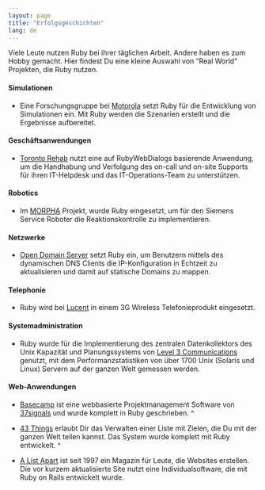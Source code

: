 ```yaml
---
layout: page
title: "Erfolgsgeschichten"
lang: de
---
```


Viele Leute nutzen Ruby bei ihrer täglichen Arbeit. Andere haben es zum
Hobby gemacht. Hier findest Du eine kleine Auswahl von “Real World”
Projekten, die Ruby nutzen.

#### Simulationen

* Eine Forschungsgruppe bei [Motorola][1] setzt Ruby für die Entwicklung
  von Simulationen ein. Mit Ruby werden die Szenarien erstellt und die
  Ergebnisse aufbereitet.

#### Geschäftsanwendungen

* [Toronto Rehab][2] nutzt eine auf RubyWebDialogs basierende Anwendung,
  um die Handhabung und Verfolgung des on-call und on-site Supports für
  ihren IT-Helpdesk und das IT-Operations-Team zu unterstützen.

#### Robotics

* Im [MORPHA][3] Projekt, wurde Ruby eingesetzt, um für den Siemens
  Service Roboter die Reaktionskontrolle zu implementieren.

#### Netzwerke

* [Open Domain Server][4] setzt Ruby ein, um Benutzern mittels des
  dynamischen DNS Clients die IP-Konfiguration in Echtzeit zu
  aktualisieren und damit auf statische Domains zu mappen.

#### Telephonie

* Ruby wird bei [Lucent][5] in einem 3G Wireless Telefonieprodukt
  eingesetzt.

#### Systemadministration

* Ruby wurde für die Implementierung des zentralen Datenkollektors des
  Unix Kapazität und Planungssystems von [Level 3 Communications][6]
  genutzt, mit dem Performanzstatistiken von über 1700 Unix (Solaris und
  Linux) Servern auf der ganzen Welt gemessen werden.

#### Web-Anwendungen

* [Basecamp][7] ist eine webbasierte Projektmanagement Software von
  [37signals][8] und wurde komplett in Ruby geschrieben.
^

* [43 Things][9] erlaubt Dir das Verwalten einer Liste mit Zielen, die
  Du mit der ganzen Welt teilen kannst. Das System wurde komplett mit
  Ruby entwickelt.
^

* [A List Apart][10] ist seit 1997 ein Magazin für Leute, die Websites
  erstellen. Die vor kurzem aktualisierte Site nutzt eine
  Individualsoftware, die mit Ruby on Rails entwickelt wurde.



[1]: http://www.motorola.com
[2]: http://www.torontorehab.com
[3]: http://www.morpha.de/php_d/index.php3
[4]: http://ods.org/
[5]: http://www.lucent.com/
[6]: http://www.level3.com/
[7]: http://www.basecamphq.com
[8]: http://www.37signals.com
[9]: http://www.43things.com
[10]: http://www.alistapart.com
